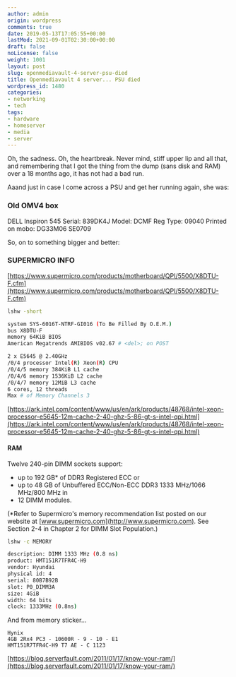 ```yaml
---
author: admin
origin: wordpress
comments: true
date: 2019-05-13T17:05:55+00:00
lastMod: 2021-09-01T02:30:00+00:00
draft: false
noLicense: false
weight: 1001
layout: post
slug: openmediavault-4-server-psu-died
title: Openmediavault 4 server... PSU died
wordpress_id: 1480
categories:
- networking
- tech
tags:
- hardware
- homeserver
- media
- server
---
```


Oh, the sadness. Oh, the heartbreak. Never mind, stiff upper lip and all that, and remembering that I got the thing from the dump (sans disk and RAM) over a 18 months ago, it has not had a bad run.

Aaand just in case I come across a PSU and get her running again, she was:



### Old OMV4 box



DELL Inspiron 545
Serial: 839DK4J
Model: DCMF
Reg Type: 09040
Printed on mobo:
DG33M06
SE0709

So, on to something bigger and better:



### SUPERMICRO INFO



[https://www.supermicro.com/products/motherboard/QPI/5500/X8DTU-F.cfm](https://www.supermicro.com/products/motherboard/QPI/5500/X8DTU-F.cfm)

```bash
lshw -short

system SYS-6016T-NTRF-GI016 (To Be Filled By O.E.M.)
bus X8DTU-F
memory 64KiB BIOS
American Megatrends AMIBIOS v02.67 # <del>; on POST

2 x E5645 @ 2.40GHz
/0/4 processor Intel(R) Xeon(R) CPU
/0/4/5 memory 384KiB L1 cache
/0/4/6 memory 1536KiB L2 cache
/0/4/7 memory 12MiB L3 cache
6 cores, 12 threads
Max # of Memory Channels 3
```

[https://ark.intel.com/content/www/us/en/ark/products/48768/intel-xeon-processor-e5645-12m-cache-2-40-ghz-5-86-gt-s-intel-qpi.html](https://ark.intel.com/content/www/us/en/ark/products/48768/intel-xeon-processor-e5645-12m-cache-2-40-ghz-5-86-gt-s-intel-qpi.html)



#### RAM



Twelve 240-pin DIMM sockets support:
- up to 192 GB* of DDR3 Registered ECC
or
- up to 48 GB of Unbuffered ECC/Non-ECC DDR3 1333 MHz/1066 MHz/800 MHz
in
- 12 DIMM modules.

(*Refer to Supermicro's memory recommendation list posted on our website at [www.supermicro.com](http://www.supermicro.com). See Section 2-4 in Chapter 2 for DIMM Slot Population.)

```bash
lshw -c MEMORY

description: DIMM 1333 MHz (0.8 ns)
product: HMT151R7TFR4C-H9
vendor: Hyundai
physical id: 4
serial: 80B7B92B
slot: P0_DIMM3A
size: 4GiB
width: 64 bits
clock: 1333MHz (0.8ns)
```

And from memory sticker...

```
Hynix
4GB 2Rx4 PC3 - 10600R - 9 - 10 - E1
HMT151R7TFR4C-H9 T7 AE - C 1123
```

[https://blog.serverfault.com/2011/01/17/know-your-ram/](https://blog.serverfault.com/2011/01/17/know-your-ram/)
